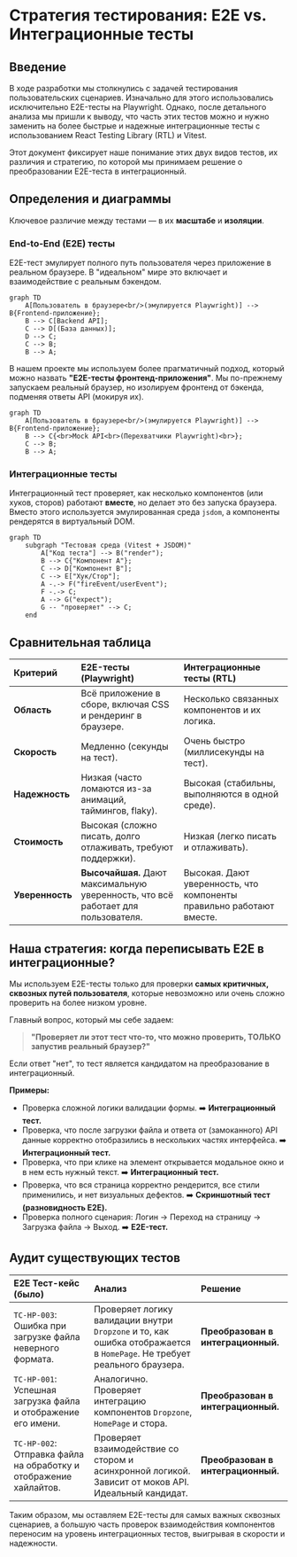 # Стратегия тестирования: E2E vs. Интеграционные тесты

## Введение

В ходе разработки мы столкнулись с задачей тестирования пользовательских сценариев. Изначально для этого использовались исключительно E2E-тесты на Playwright. Однако, после детального анализа мы пришли к выводу, что часть этих тестов можно и нужно заменить на более быстрые и надежные интеграционные тесты с использованием React Testing Library (RTL) и Vitest.

Этот документ фиксирует наше понимание этих двух видов тестов, их различия и стратегию, по которой мы принимаем решение о преобразовании E2E-теста в интеграционный.

## Определения и диаграммы

Ключевое различие между тестами — в их **масштабе** и **изоляции**.

### End-to-End (E2E) тесты

E2E-тест эмулирует полного путь пользователя через приложение в реальном браузере. В "идеальном" мире это включает и взаимодействие с реальным бэкендом.

```mermaid
graph TD
    A[Пользователь в браузере<br/>(эмулируется Playwright)] --> B{Frontend-приложение};
    B --> C[Backend API];
    C --> D[(База данных)];
    D --> C;
    C --> B;
    B --> A;
```

В нашем проекте мы используем более прагматичный подход, который можно назвать **"E2E-тесты фронтенд-приложения"**. Мы по-прежнему запускаем реальный браузер, но изолируем фронтенд от бэкенда, подменяя ответы API (мокируя их).

```mermaid
graph TD
    A[Пользователь в браузере<br/>(эмулируется Playwright)] --> B{Frontend-приложение};
    B --> C{<br>Mock API<br>(Перехватчики Playwright)<br>};
    C --> B;
    B --> A;
```

### Интеграционные тесты

Интеграционный тест проверяет, как несколько компонентов (или хуков, сторов) работают **вместе**, но делает это без запуска браузера. Вместо этого используется эмулированная среда `jsdom`, а компоненты рендерятся в виртуальный DOM.

```mermaid
graph TD
    subgraph "Тестовая среда (Vitest + JSDOM)"
        A["Код теста"] --> B("render");
        B --> C{"Компонент A"};
        C --> D["Компонент B"];
        C --> E["Хук/Стор"];
        A -.-> F("fireEvent/userEvent");
        F -.-> C;
        A --> G("expect");
        G -- "проверяет" --> C;
    end
```

## Сравнительная таблица

| Критерий | E2E-тесты (Playwright) | Интеграционные тесты (RTL) |
| :--- | :--- | :--- |
| **Область** | Всё приложение в сборе, включая CSS и рендеринг в браузере. | Несколько связанных компонентов и их логика. |
| **Скорость** | Медленно (секунды на тест). | Очень быстро (миллисекунды на тест). |
| **Надежность** | Низкая (часто ломаются из-за анимаций, таймингов, flaky). | Высокая (стабильны, выполняются в одной среде). |
| **Стоимость** | Высокая (сложно писать, долго отлаживать, требуют поддержки). | Низкая (легко писать и отлаживать). |
| **Уверенность** | **Высочайшая.** Дают максимальную уверенность, что всё работает для пользователя. | Высокая. Дают уверенность, что компоненты правильно работают вместе. |

## Наша стратегия: когда переписывать E2E в интеграционные?

Мы используем E2E-тесты только для проверки **самых критичных, сквозных путей пользователя**, которые невозможно или очень сложно проверить на более низком уровне.

Главный вопрос, который мы себе задаем:
> **"Проверяет ли этот тест что-то, что можно проверить, ТОЛЬКО запустив реальный браузер?"**

Если ответ "нет", то тест является кандидатом на преобразование в интеграционный.

**Примеры:**
*   Проверка сложной логики валидации формы. ➡️ **Интеграционный тест.**
*   Проверка, что после загрузки файла и ответа от (замоканного) API данные корректно отобразились в нескольких частях интерфейса. ➡️ **Интеграционный тест.**
*   Проверка, что при клике на элемент открывается модальное окно и в нем есть нужный текст. ➡️ **Интеграционный тест.**
*   Проверка, что вся страница корректно рендерится, все стили применились, и нет визуальных дефектов. ➡️ **Скриншотный тест (разновидность E2E).**
*   Проверка полного сценария: Логин -> Переход на страницу -> Загрузка файла -> Выход. ➡️ **E2E-тест.**

## Аудит существующих тестов

| E2E Тест-кейс (было) | Анализ | Решение |
| :--- | :--- | :--- |
| `TC-HP-003`: Ошибка при загрузке файла неверного формата. | Проверяет логику валидации внутри `Dropzone` и то, как ошибка отображается в `HomePage`. Не требует реального браузера. | **Преобразован в интеграционный.** |
| `TC-HP-001`: Успешная загрузка файла и отображение его имени. | Аналогично. Проверяет интеграцию компонентов `Dropzone`, `HomePage` и стора. | **Преобразован в интеграционный.** |
| `TC-HP-002`: Отправка файла на обработку и отображение хайлайтов. | Проверяет взаимодействие со стором и асинхронной логикой. Зависит от моков API. Идеальный кандидат. | **Преобразован в интеграционный.** |

Таким образом, мы оставляем E2E-тесты для самых важных сквозных сценариев, а большую часть проверок взаимодействия компонентов переносим на уровень интеграционных тестов, выигрывая в скорости и надежности. 